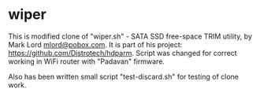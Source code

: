 # wiper

This is modified clone of "wiper.sh" - SATA SSD free-space TRIM utility, by Mark Lord <mlord@pobox.com>.
It is part of his project: https://github.com/Distrotech/hdparm.
Script was changed for correct working in WiFi router with "Padavan" firmware.

Also has been written small script "test-discard.sh" for testing of clone work.
